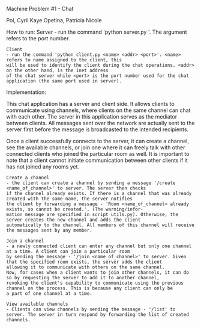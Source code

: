 Machine Problem #1 -  Chat

Pol, Cyril Kaye
Opetina, Patricia Nicole

How to run:
	Server
	- run the command 'python server.py <port>'. The argument <port> refers to the port number.
	
	Client
	- run the command 'python client.py <name> <addr> <port>'. <name> refers to name assigned to the client, this
	will be used to identify the client during the chat operations. <addr> on the other hand, is the inet address
	of the chat server while <port> is the port number used for the chat application (the same port used in server).

Implementation:

This chat application has a server and client side. It allows clients to communicate using channels, where
clients on the same channel can chat with each other. The server in this application serves as the mediator between
clients. All messages sent over the network are actually sent to the server first before the message is broadcasted
to the intended recipients.

Once a client successfully connects to the server, it can create a channel, see the available channels, or join one
where it can freely talk with other connected clients who joined the particular room as well. It is important to 
note that a client cannot initiate communication between other clients if it has not joined any rooms yet.

	Create a channel
	- the client can create a channel by sending a message '/create <name_of_channel>' to server. The server then checks
	if the channel already exists. If there is a channel that was already created with the same name, the server notifies
	the client by forwarding a message - 'Room <name_of_channel> already exists, so cannot be created.'. (The warning/infor-
	mation message are specified in script utils.py). Otherwise, the server creates the new channel and adds the client
	automatically to the channel. All members of this channel will receive the messages sent by any member.
	
	Join a channel
	- a newly connected client can enter any channel but only one channel at a time. A client can join a particular room
	by sending the message - '/join <name_of_channel>' to server. Given that the specified room exists, the server adds the client
	allowing it to communicate with others on the same channel. 
	Now, for cases when a client wants to join other channels, it can do so by requesting the server to add it to another channel,
	revoking the client's capability to communicate using the previous channel on the process. This is because any client can only be
	a part of one channel at a time.
	
	View available channels
	- Clients can view channels by sending the message - '/list' to server. The server in turn respond by forwarding the list of created
	channels. 
